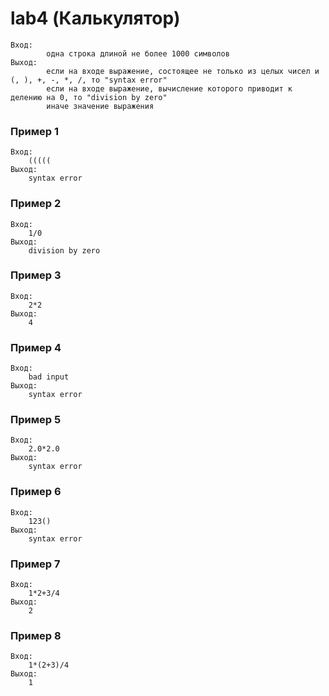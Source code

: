 # lab4 (Калькулятор)
    Вход:
            одна строка длиной не более 1000 символов
    Выход:
            если на входе выражение, состоящее не только из целых чисел и (, ), +, -, *, /, то "syntax error"
            если на входе выражение, вычисление которого приводит к делению на 0, то "division by zero"
            иначе значение выражения

### Пример 1
    Вход:
        (((((
    Выход:
        syntax error

### Пример 2
    Вход:
        1/0
    Выход:
        division by zero

### Пример 3
    Вход:
        2*2
    Выход:
        4

### Пример 4
    Вход:
        bad input
    Выход:
        syntax error

### Пример 5
    Вход:
        2.0*2.0
    Выход:
        syntax error

### Пример 6
    Вход:
        123()
    Выход:
        syntax error

### Пример 7
    Вход:
        1*2+3/4
    Выход:
        2

### Пример 8
    Вход:
        1*(2+3)/4
    Выход:
        1